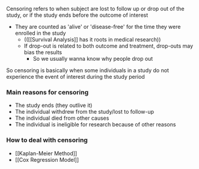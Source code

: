 Censoring refers to when subject are lost to follow up or drop out of the study, or if the study ends before the outcome of interest
- They are counted as 'alive' or 'disease-free' for the time they were enrolled in the study
	- (([[Survival Analysis]] has it roots in medical research))
	- If drop-out is related to both outcome and treatment, drop-outs may bias the results
		- So we usually wanna know why people drop out

So censoring is basically when some individuals in a study do not experience the event of interest during the study period


### Main reasons for censoring
- The study ends (they outlive it)
- The individual withdrew from the study/lost to follow-up
- The individual died from other causes
- The individual is ineligible for research because of other reasons


### How to deal with censoring
- [[Kaplan-Meier Method]]
- [[Cox Regression Model]]
